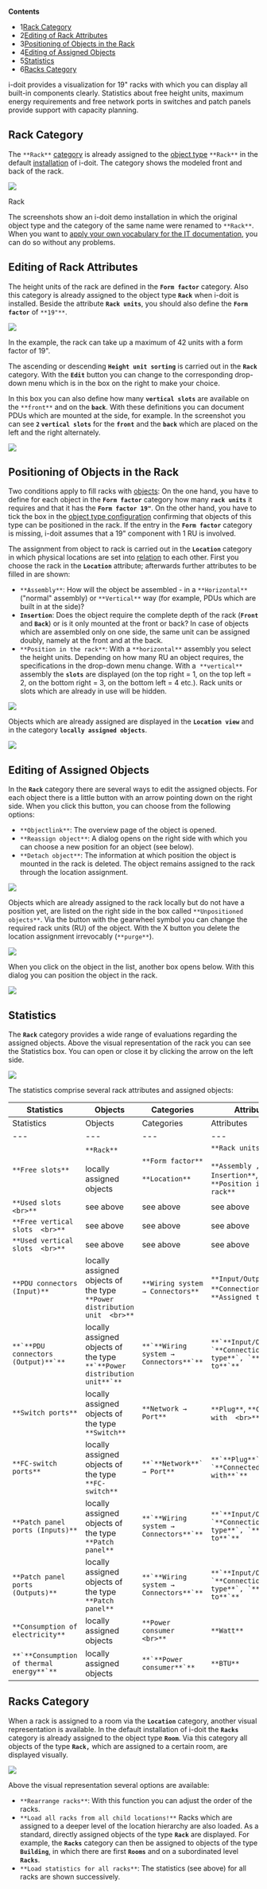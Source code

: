**Contents**

*   1[Rack Category](#RackView-RackCategory)
*   2[Editing of Rack Attributes](#RackView-EditingofRackAttributes)
*   3[Positioning of Objects in the Rack](#RackView-PositioningofObjectsintheRack)
*   4[Editing of Assigned Objects](#RackView-EditingofAssignedObjects)
*   5[Statistics](#RackView-Statistics)
*   6[Racks Category](#RackView-RacksCategory)

i-doit provides a visualization for 19" racks with which you can display all built-in components clearly. Statistics about free height units, maximum energy requirements and free network ports in switches and patch panels provide support with capacity planning.

Rack Category
-------------

The `**Rack**` [category](/display/en/Structure+of+the+IT+Documentation) is already assigned to the [object type](/display/en/Structure+of+the+IT+Documentation) `**Rack**` in the default [installation](/display/en/Installation) of i-doit. The category shows the modeled front and back of the rack.

![](/download/attachments/66355674/image2017-10-12%209%3A13%3A34.png?version=1&modificationDate=1507815665515&api=v2&effects=drop-shadow)

Rack

The screenshots show an i-doit demo installation in which the original object type and the category of the same name were renamed to `**Rack**`. When you want to [apply your own vocabulary for the IT documentation](/display/en/Localization), you can do so without any problems.

Editing of Rack Attributes
--------------------------

The height units of the rack are defined in the **`Form factor`** category. Also this category is already assigned to the object type **`Rack`** when i-doit is installed. Beside the attribute **`Rack units`**, you should also define the **`Form factor`** of `**19"**`.

![](/download/attachments/66355674/image2017-10-12%2010%3A18%3A1.png?version=1&modificationDate=1507815665493&api=v2&effects=drop-shadow)

In the example, the rack can take up a maximum of 42 units with a form factor of 19".

The ascending or descending **`Height unit sorting`** is carried out in the **`Rack`** category. With the **`Edit`** button you can change to the corresponding drop-down menu which is in the box on the right to make your choice.

In this box you can also define how many **`vertical slots`** are available on the `**front**` and on the **`back`**. With these definitions you can document PDUs which are mounted at the side, for example. In the screenshot you can see **`2` `vertical slots`** for the **`front`** and the **`back`** which are placed on the left and the right alternately.

![](/download/attachments/66355674/image2017-10-12%2010%3A31%3A4.png?version=1&modificationDate=1507815665473&api=v2&effects=drop-shadow)

Positioning of Objects in the Rack
----------------------------------

Two conditions apply to fill racks with [objects](/display/en/Structure+of+the+IT+Documentation): On the one hand, you have to define for each object in the **`Form factor`** category how many **`rack units`** it requires and that it has the **`Form factor 19"`**. On the other hand, you have to tick the box in the [object type configuration](/display/en/Assignment+of+Categories+to+Object+Types) confirming that objects of this type can be positioned in the rack. If the entry in the **`Form factor`** category is missing, i-doit assumes that a 19" component with 1 RU is involved.

The assignment from object to rack is carried out in the **`Location`** category in which physical locations are set into [relation](/display/en/Object+Relations) to each other. First you choose the rack in the **`Location`** attribute; afterwards further attributes to be filled in are shown:

*   `**Assembly**`: How will the object be assembled - in a `**Horizontal**` ("normal" assembly) or `**Vertical**` way (for example, PDUs which are built in at the side)?
*   **`Insertion`**: Does the object require the complete depth of the rack (**`Front`** and **`Back`**) or is it only mounted at the front or back? In case of objects which are assembled only on one side, the same unit can be assigned doubly, namely at the front and at the back.
*   `**Position in the rack**`: With a `**horizontal**` assembly you select the height units. Depending on how many RU an object requires, the specifications in the drop-down menu change. With a  `**vertical**` assembly the **`slots`** are displayed (on the top right = 1, on the top left = 2, on the bottom right = 3, on the bottom left = 4 etc.). Rack units or slots which are already in use will be hidden.

![](/download/attachments/66355674/image2017-10-12%2016%3A59%3A58.png?version=1&modificationDate=1507820392459&api=v2&effects=drop-shadow)

Objects which are already assigned are displayed in the **`Location view`** and in the category **`locally assigned objects`**.

![](/download/attachments/66355674/image2017-10-12%2013%3A52%3A31.png?version=1&modificationDate=1507815665412&api=v2&effects=drop-shadow)

Editing of Assigned Objects
---------------------------

In the **`Rack`** category there are several ways to edit the assigned objects. For each object there is a little button with an arrow pointing down on the right side. When you click this button, you can choose from the following options:

*   `**Objectlink**`: The overview page of the object is opened.
*   `**Reassign object**`: A dialog opens on the right side with which you can choose a new position for an object (see below).
*   `**Detach object**`: The information at which position the object is mounted in the rack is deleted. The object remains assigned to the rack through the location assignment.

![](/download/attachments/66355674/image2017-10-12%2015%3A20%3A8.png?version=1&modificationDate=1507815665395&api=v2&effects=drop-shadow)

Objects which are already assigned to the rack locally but do not have a position yet, are listed on the right side in the box called `**Unpositioned objects**`. Via the button with the gearwheel symbol you can change the required rack units (RU) of the object. With the X button you delete the location assignment irrevocably (`**purge**`).

![](/download/attachments/66355674/image2017-10-12%2015%3A24%3A19.png?version=1&modificationDate=1507815665378&api=v2&effects=drop-shadow)

When you click on the object in the list, another box opens below. With this dialog you can position the object in the rack.

![](/download/attachments/66355674/image2017-10-12%2015%3A40%3A22.png?version=1&modificationDate=1507815665250&api=v2&effects=drop-shadow)

Statistics
----------

The **`Rack`** category provides a wide range of evaluations regarding the assigned objects. Above the visual representation of the rack you can see the Statistics box. You can open or close it by clicking the arrow on the left side.

![](/download/attachments/66355674/image2017-10-12%2015%3A50%3A58.png?version=1&modificationDate=1507816252056&api=v2&effects=drop-shadow)

The statistics comprise several rack attributes and assigned objects:

| Statistics | Objects | Categories | Attributes |
| --- | --- | --- | --- |
| Statistics | Objects | Categories | Attributes |
| --- | --- | --- | --- |
| `**Free slots**` | `**Rack**`<br><br>locally assigned objects | `**Form factor**`<br><br>`**Location**` | `**Rack units**`<br><br>`**Assembly , Insertion**`, `**Position in the rack**` |
| `**Used slots  <br>**` | see above | see above | see above |
| `**Free vertical slots  <br>**` | see above | see above | see above |
| `**Used vertical slots  <br>**` | see above | see above | see above |
| `**PDU connectors (Input)**` | locally assigned objects of the type `**Power distribution unit  <br>**` | `**Wiring system → Connectors**` | `**Input/Output**`, `**Connection type**`, `**Assigned to  <br>**` |
| ``**`**PDU connectors (Output)**`**`` | locally assigned objects of the type  ``**`**Power distribution unit**`**`` | ``**`**Wiring system → Connectors**`**`` | ``**`**Input/Output**`, `**Connection type**`, `**Assigned to**`**`` |
| `**Switch ports**` | locally assigned objects of the type `**Switch**` | `**Network → Port**` | `**Plug**`, `**Connected with  <br>**` |
| `**FC-switch ports**` | locally assigned objects of the type `**FC-switch**` | ``**`**Network**` → Port**`` | ``**`**Plug**`, `**Connected with**`**`` |
| `**Patch panel ports (Inputs)**` | locally assigned objects of the type `**Patch panel**` | ``**`**Wiring system → Connectors**`**`` | ``**`**Input/Output**`, `**Connection type**`, `**Assigned to**`**`` |
| `**Patch panel ports (Outputs)**` | locally assigned objects of the type `**Patch panel**` | ``**`**Wiring system → Connectors**`**`` | ``**`**Input/Output**`, `**Connection type**`, `**Assigned to**`**`` |
| `**Consumption of electricity**` | locally assigned objects | `**Power consumer  <br>**` | `**Watt**` |
| ``**`**Consumption of thermal energy**`**`` | locally assigned objects | ``**`**Power consumer**`**`` | `**BTU**` |

Racks Category
--------------

When a rack is assigned to a room via the **`Location`** category, another visual representation is available. In the default installation of i-doit the **`Racks`** category is already assigned to the object type **`Room`**. Via this category all objects of the type **`Rack,`** which are assigned to a certain room, are displayed visually.

![](/download/attachments/66355674/image2017-10-12%2016%3A11%3A51.png?version=1&modificationDate=1507817505362&api=v2&effects=drop-shadow)

Above the visual representation several options are available:

*   `**Rearrange racks**`: With this function you can adjust the order of the racks.
*   `**Load all racks from all child locations!**` Racks which are assigned to a deeper level of the location hierarchy are also loaded. As a standard, directly assigned objects of the type **`Rack`** are displayed. For example, the **`Racks`** category can then be assigned to objects of the type **`Building`**, in which there are first **`Rooms`** and on a subordinated level **`Racks`**.
*   `**Load statistics for all racks**`: The statistics (see above) for all racks are shown successively.